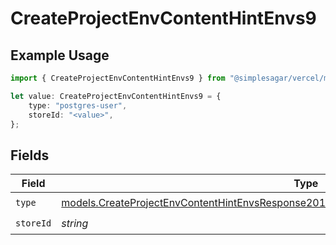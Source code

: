 # CreateProjectEnvContentHintEnvs9

## Example Usage

```typescript
import { CreateProjectEnvContentHintEnvs9 } from "@simplesagar/vercel/models/createprojectenvop.js";

let value: CreateProjectEnvContentHintEnvs9 = {
    type: "postgres-user",
    storeId: "<value>",
};
```

## Fields

| Field                                                                                                                                                                                        | Type                                                                                                                                                                                         | Required                                                                                                                                                                                     | Description                                                                                                                                                                                  |
| -------------------------------------------------------------------------------------------------------------------------------------------------------------------------------------------- | -------------------------------------------------------------------------------------------------------------------------------------------------------------------------------------------- | -------------------------------------------------------------------------------------------------------------------------------------------------------------------------------------------- | -------------------------------------------------------------------------------------------------------------------------------------------------------------------------------------------- |
| `type`                                                                                                                                                                                       | [models.CreateProjectEnvContentHintEnvsResponse201ApplicationJSONResponseBodyCreated29Type](../models/createprojectenvcontenthintenvsresponse201applicationjsonresponsebodycreated29type.md) | :heavy_check_mark:                                                                                                                                                                           | N/A                                                                                                                                                                                          |
| `storeId`                                                                                                                                                                                    | *string*                                                                                                                                                                                     | :heavy_check_mark:                                                                                                                                                                           | N/A                                                                                                                                                                                          |